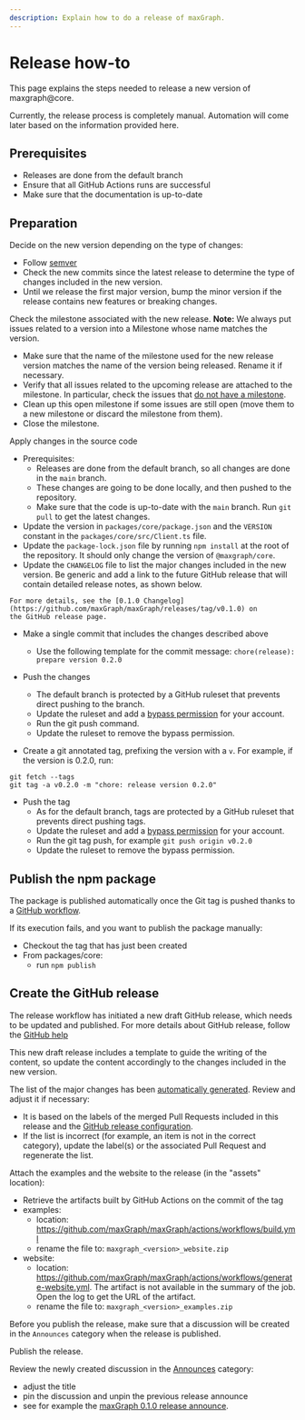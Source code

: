 ```yaml
---
description: Explain how to do a release of maxGraph.
---
```


# Release how-to

This page explains the steps needed to release a new version of maxgraph@core.

Currently, the release process is completely manual. Automation will come later based on the information provided here.

## Prerequisites

- Releases are done from the default branch
- Ensure that all GitHub Actions runs are successful
- Make sure that the documentation is up-to-date

## Preparation

Decide on the new version depending on the type of changes:
- Follow [semver](https://semver.org/)
- Check the new commits since the latest release to determine the type of changes included in the new version.
- Until we release the first major version, bump the minor version if the release contains new features or breaking changes.

Check the milestone associated with the new release. **Note:** We always put issues related to a version into a Milestone whose
name matches the version.
- Make sure that the name of the milestone used for the new release version matches the name of the version being
released. Rename it if necessary.
- Verify that all issues related to the upcoming release are attached to the milestone. In particular, check the issues that
[do not have a milestone](https://github.com/maxGraph/maxGraph/issues?q=is%3Aissue+is%3Aclosed+no%3Amilestone).
- Clean up this open milestone if some issues are still open (move them to a new milestone or discard the milestone from them).
- Close the milestone.

Apply changes in the source code
- Prerequisites:
  - Releases are done from the default branch, so all changes are done in the `main` branch.
  - These changes are going to be done locally, and then pushed to the repository.
  - Make sure that the code is up-to-date with the `main` branch. Run `git pull` to get the latest changes.
- Update the version in `packages/core/package.json` and the `VERSION` constant in the `packages/core/src/Client.ts` file.
- Update the `package-lock.json` file by running `npm install` at the root of the repository. It should only change the version of `@maxgraph/core`.
- Update the `CHANGELOG` file to list the major changes included in the new version. Be generic and add a
link to the future GitHub release that will contain detailed release notes, as shown below.
```
For more details, see the [0.1.0 Changelog](https://github.com/maxGraph/maxGraph/releases/tag/v0.1.0) on
the GitHub release page.
```

- Make a single commit that includes the changes described above
  - Use the following template for the commit message: `chore(release): prepare version 0.2.0`
- Push the changes
  - The default branch is protected by a GitHub ruleset that prevents direct pushing to the branch.
  - Update the ruleset and add a [bypass permission](https://docs.github.com/en/repositories/configuring-branches-and-merges-in-your-repository/managing-rulesets/creating-rulesets-for-a-repository#granting-bypass-permissions-for-your-ruleset) for your account.
  - Run the git push command.
  - Update the ruleset to remove the bypass permission. 

- Create a git annotated tag, prefixing the version with a `v`. For example, if the version is 0.2.0, run:
```
git fetch --tags
git tag -a v0.2.0 -m "chore: release version 0.2.0"
```
- Push the tag
  - As for the default branch, tags are protected by a GitHub ruleset that prevents direct pushing tags.
  - Update the ruleset and add a [bypass permission](https://docs.github.com/en/repositories/configuring-branches-and-merges-in-your-repository/managing-rulesets/creating-rulesets-for-a-repository#granting-bypass-permissions-for-your-ruleset) for your account.
  - Run the git tag push, for example `git push origin v0.2.0`
  - Update the ruleset to remove the bypass permission.


## Publish the npm package

The package is published automatically once the Git tag is pushed thanks to a [GitHub workflow](https://github.com/maxGraph/maxgraph-integration-examples/actions/workflows/publish-npm-package.yml).

If its execution fails, and you want to publish the package manually:
- Checkout the tag that has just been created
- From packages/core:
  - run `npm publish`


## Create the GitHub release

The release workflow has initiated a new draft GitHub release, which needs to be updated and published.
For more details about GitHub release, follow the [GitHub help](https://help.github.com/en/github/administering-a-repository/managing-releases-in-a-repository#creating-a-release)

This new draft release includes a template to guide the writing of the content, so update the content accordingly to the
changes included in the new version.

The list of the major changes has been [automatically generated](https://docs.github.com/en/repositories/releasing-projects-on-github/automatically-generated-release-notes). Review and adjust it if necessary:
  - It is based on the labels of the merged Pull Requests included in this release and the [GitHub release configuration](https://github.com/maxGraph/maxGraph/blob/development/.github/release.yml).
  - If the list is incorrect (for example, an item is not in the correct category), update the label(s) or the associated
Pull Request and regenerate the list.

Attach the examples and the website to the release (in the "assets" location):
  - Retrieve the artifacts built by GitHub Actions on the commit of the tag
  - examples:
    - location: https://github.com/maxGraph/maxGraph/actions/workflows/build.yml
    - rename the file to: `maxgraph_<version>_website.zip`
  - website:
    - location: https://github.com/maxGraph/maxGraph/actions/workflows/generate-website.yml. The artifact is not available in the summary of the job. Open the log to get the URL of the artifact.
    - rename the file to: `maxgraph_<version>_examples.zip`

Before you publish the release, make sure that a discussion will be created in the `Announces` category when the release
is published.

Publish the release.

Review the newly created discussion in the [Announces](https://github.com/maxGraph/maxGraph/discussions/categories/announces) category:
- adjust the title
- pin the discussion and unpin the previous release announce
- see for example the [maxGraph 0.1.0 release announce](https://github.com/maxGraph/maxGraph/discussions/147).

